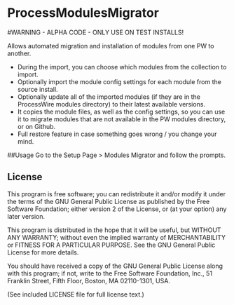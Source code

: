 ProcessModulesMigrator
=======================

#WARNING - ALPHA CODE - ONLY USE ON TEST INSTALLS!

Allows automated migration and installation of modules from one PW to another.

* During the import, you can choose which modules from the collection to import.
* Optionally import the module config settings for each module from the source install.
* Optionally update all of the imported modules (if they are in the ProcessWire modules directory) to their latest available versions.
* It copies the module files, as well as the config settings, so you can use it to migrate modules that are not available in the PW modules directory, or on Github.
* Full restore feature in case something goes wrong / you change your mind.


##Usage
Go to the Setup Page > Modules Migrator and follow the prompts.


## License

This program is free software; you can redistribute it and/or
modify it under the terms of the GNU General Public License
as published by the Free Software Foundation; either version 2
of the License, or (at your option) any later version.

This program is distributed in the hope that it will be useful,
but WITHOUT ANY WARRANTY; without even the implied warranty of
MERCHANTABILITY or FITNESS FOR A PARTICULAR PURPOSE.  See the
GNU General Public License for more details.

You should have received a copy of the GNU General Public License
along with this program; if not, write to the Free Software
Foundation, Inc., 51 Franklin Street, Fifth Floor, Boston, MA  02110-1301, USA.

(See included LICENSE file for full license text.)